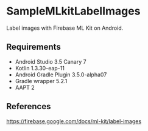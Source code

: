 # SampleMLkitLabelImages
Label images with Firebase ML Kit on Android.

## Requirements
* Android Studio 3.5 Canary 7
* Kotlin 1.3.30-eap-11
* Android Gradle Plugin 3.5.0-alpha07
* Gradle wrapper 5.2.1
* AAPT 2

## References
https://firebase.google.com/docs/ml-kit/label-images